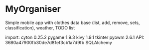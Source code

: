 # MyOrganiser

Simple mobile app with clothes data base (list, add, remove, sets, classification),
weather, TODO list

import:
      cyton	  0.25.2
      pygame  1.9.3
      kivy    1.9.1
      tkinter
      pyowm   2.6.1     API: 3680a47900fb30de7d81ef3cb1a7d9fb
      SQLAlchemy 

